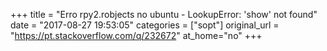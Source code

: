 +++
title = "Erro rpy2.robjects no ubuntu - LookupError: 'show' not found"
date = "2017-08-27 19:53:05"
categories = ["sopt"]
original_url = "https://pt.stackoverflow.com/q/232672"
at_home="no"
+++


